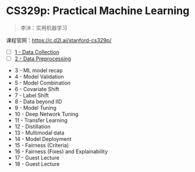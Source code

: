 # CS329p: Practical Machine Learning

> 李沐：实用机器学习

课程官网：https://c.d2l.ai/stanford-cs329p/

* [ ] [1 - Data Collection](CS329p/ch1.md)
* [ ] [2 - Data Preprocessing](CS329p/ch2.md)
* 3 - ML model recap
* 4 - Model Validation
* 5 - Model Combination
* 6 - Covariate Shift
* 7 - Label Shift
* 8 - Data beyond IID
* 9 - Model Tuning
* 10 - Deep Network Tuning
* 11 - Transfer Learning
* 12 - Distillation
* 13 - Multimodal data
* 14 - Model Deployment
* 15 - Fairness (Criteria)
* 16 - Fairness (Fixes) and Explainability
* 17 - Guest Lecture
* 18 - Guest Lecture
